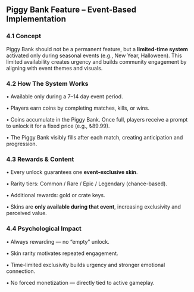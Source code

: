 ## Piggy Bank Feature – Event-Based Implementation

### 4.1 Concept

Piggy Bank should not be a permanent feature, but a **limited-time system** activated only during seasonal events (e.g., New Year, Halloween). This limited availability creates urgency and builds community engagement by aligning with event themes and visuals.

### 4.2 How The System Works

• Available only during a 7–14 day event period.  

• Players earn coins by completing matches, kills, or wins.  

• Coins accumulate in the Piggy Bank. Once full, players receive a prompt to unlock it for a fixed price (e.g., ₺89.99).  

• The Piggy Bank visibly fills after each match, creating anticipation and progression.  


### 4.3 Rewards & Content

• Every unlock guarantees one **event-exclusive skin**.  

• Rarity tiers: Common / Rare / Epic / Legendary (chance-based).  

• Additional rewards: gold or crate keys.  

• Skins are **only available during that event**, increasing exclusivity and perceived value.  


### 4.4 Psychological Impact

• Always rewarding — no “empty” unlock.  

• Skin rarity motivates repeated engagement.  

• Time-limited exclusivity builds urgency and stronger emotional connection.  

• No forced monetization — directly tied to active gameplay. 

